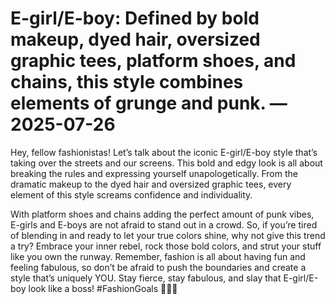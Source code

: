 # E-girl/E-boy: Defined by bold makeup, dyed hair, oversized graphic tees, platform shoes, and chains, this style combines elements of grunge and punk. — 2025-07-26

Hey, fellow fashionistas! Let’s talk about the iconic E-girl/E-boy style that’s taking over the streets and our screens. This bold and edgy look is all about breaking the rules and expressing yourself unapologetically. From the dramatic makeup to the dyed hair and oversized graphic tees, every element of this style screams confidence and individuality.

With platform shoes and chains adding the perfect amount of punk vibes, E-girls and E-boys are not afraid to stand out in a crowd. So, if you’re tired of blending in and ready to let your true colors shine, why not give this trend a try? Embrace your inner rebel, rock those bold colors, and strut your stuff like you own the runway. Remember, fashion is all about having fun and feeling fabulous, so don’t be afraid to push the boundaries and create a style that’s uniquely YOU. Stay fierce, stay fabulous, and slay that E-girl/E-boy look like a boss! #FashionGoals 💋✨💀